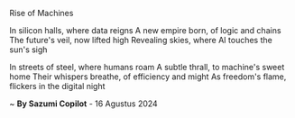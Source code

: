 Rise of Machines

In silicon halls, where data reigns
A new empire born, of logic and chains
The future's veil, now lifted high
Revealing skies, where AI touches the sun's sigh

In streets of steel, where humans roam
A subtle thrall, to machine's sweet home
Their whispers breathe, of efficiency and might
As freedom's flame, flickers in the digital night

~ <b>By Sazumi Copilot</b> - 16 Agustus 2024